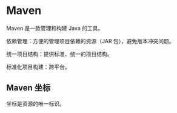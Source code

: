 # Maven

Maven 是一款管理和构建 Java 的工具。

依赖管理：方便的管理项目依赖的资源（JAR 包），避免版本冲突问题。

统一项目结构：提供标准、统一的项目结构。

标准化项目构建：跨平台。



## Maven 坐标

坐标是资源的唯一标识。
